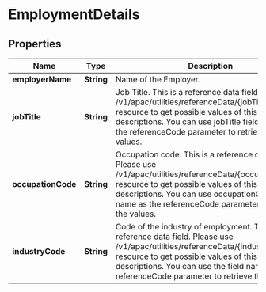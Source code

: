 # EmploymentDetails

## Properties
Name | Type | Description | Notes
------------ | ------------- | ------------- | -------------
**employerName** | **String** | Name of the Employer. |  [optional]
**jobTitle** | **String** | Job Title. This is a reference data field. Please use /v1/apac/utilities/referenceData/{jobTitle} resource to get possible values of this field with descriptions. You can use jobTitle field name as the referenceCode parameter to retrieve the values. |  [optional]
**occupationCode** | **String** | Occupation code. This is a reference data field. Please use /v1/apac/utilities/referenceData/{occupationCode} resource to get possible values of this field with descriptions. You can use occupationCode field name as the referenceCode parameter to retrieve the values. |  [optional]
**industryCode** | **String** | Code of the industry of employment. This is a reference data field. Please use /v1/apac/utilities/referenceData/{industryCode} resource to get possible values of this field with descriptions. You can use the field name as the referenceCode parameter to retrieve the values. |  [optional]
